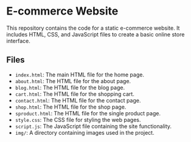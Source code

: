 # E-commerce Website

This repository contains the code for a static e-commerce website. It includes HTML, CSS, and JavaScript files to create a basic online store interface.

## Files

- `index.html`: The main HTML file for the home page.
- `about.html`: The HTML file for the about page.
- `blog.html`: The HTML file for the blog page.
- `cart.html`: The HTML file for the shopping cart.
- `contact.html`: The HTML file for the contact page.
- `shop.html`: The HTML file for the shop page.
- `sproduct.html`: The HTML file for the single product page.
- `style.css`: The CSS file for styling the web pages.
- `script.js`: The JavaScript file containing the site functionality.
- `img/`: A directory containing images used in the project.
